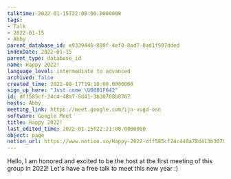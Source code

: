 ```yaml
---
talktime: 2022-01-15T22:00:00.0000000
tags:
- Talk
- 2022-01-15
- Abby
parent_database_id: e9339446-880f-4ef0-8ad7-8ad1f507dded
indexDate: 2022-01-15
parent_type: database_id
name: Happy 2022!
language_level: intermediate to advanced
archived: false
created_time: 2021-08-17T19:10:00.0000000
sign_up_here: "Just come \U0001F642"
id: dff585cf-24c4-48a7-8d41-3b30708b0767
hosts: Abby
meeting_link: https://meet.google.com/ijn-vugd-osn
software: Google Meet
title: Happy 2022!
last_edited_time: 2022-01-15T22:21:00.0000000
object: page
notion_url: https://www.notion.so/Happy-2022-dff585cf24c448a78d413b30708b0767
---
```


Hello, I am honored and excited to be the host at the first meeting of this group in 2022! Let's have a free talk to meet this new year :)





